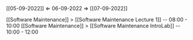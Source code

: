 [[05-09-2022]] $\Leftarrow$ 06-09-2022 $\Rightarrow$ [[07-09-2022]]

[[Software Maintenance]] > [[Software Maintenance Lecture 1]] -- 08:00 - 10:00
[[Software Maintenance]] > [[Software Maintenance IntroLab]] -- 10:00 - 12:00